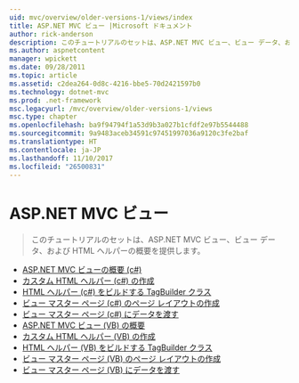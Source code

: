 ```yaml
---
uid: mvc/overview/older-versions-1/views/index
title: ASP.NET MVC ビュー |Microsoft ドキュメント
author: rick-anderson
description: このチュートリアルのセットは、ASP.NET MVC ビュー、ビュー データ、および HTML ヘルパーの概要を提供します。
ms.author: aspnetcontent
manager: wpickett
ms.date: 09/28/2011
ms.topic: article
ms.assetid: c2dea264-0d8c-4216-bbe5-70d2421597b0
ms.technology: dotnet-mvc
ms.prod: .net-framework
msc.legacyurl: /mvc/overview/older-versions-1/views
msc.type: chapter
ms.openlocfilehash: ba9f94794f1a53d9b3a027b1cfdf2e97b5544488
ms.sourcegitcommit: 9a9483aceb34591c97451997036a9120c3fe2baf
ms.translationtype: HT
ms.contentlocale: ja-JP
ms.lasthandoff: 11/10/2017
ms.locfileid: "26500831"
---
```

<a name="aspnet-mvc-views"></a>ASP.NET MVC ビュー
====================
> このチュートリアルのセットは、ASP.NET MVC ビュー、ビュー データ、および HTML ヘルパーの概要を提供します。


- [ASP.NET MVC ビューの概要 (c#)](asp-net-mvc-views-overview-cs.md)
- [カスタム HTML ヘルパー (c#) の作成](creating-custom-html-helpers-cs.md)
- [HTML ヘルパー (c#) をビルドする TagBuilder クラス](using-the-tagbuilder-class-to-build-html-helpers-cs.md)
- [ビュー マスター ページ (c#) のページ レイアウトの作成](creating-page-layouts-with-view-master-pages-cs.md)
- [ビュー マスター ページ (c#) にデータを渡す](passing-data-to-view-master-pages-cs.md)
- [ASP.NET MVC ビュー (VB) の概要](asp-net-mvc-views-overview-vb.md)
- [カスタム HTML ヘルパー (VB) の作成](creating-custom-html-helpers-vb.md)
- [HTML ヘルパー (VB) をビルドする TagBuilder クラス](using-the-tagbuilder-class-to-build-html-helpers-vb.md)
- [ビュー マスター ページ (VB) のページ レイアウトの作成](creating-page-layouts-with-view-master-pages-vb.md)
- [ビュー マスター ページ (VB) にデータを渡す](passing-data-to-view-master-pages-vb.md)

